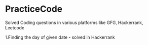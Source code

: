 # PracticeCode
Solved Coding questions in various platforms like GFG, Hackerrank, Leetcode


1.Finding the day of given date - solved in Hackerrank
